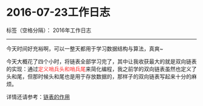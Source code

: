 ﻿# 2016-07-23工作日志

标签（空格分隔）： 2016年工作日志

---

今天时间好充裕啊，可以一整天都用于学习数据结构与算法，真爽~

今天大概花了四个小时，将链表全部学习完了，其中让我收获最大的就是双向链表的实现：通过<font color="FF2D2D">定义哨兵头和哨兵尾</font>来简化编程，我之前学的双向链表虽然也定义了头和尾，但那时候头和尾也是用于存放数据的，那样子的双向链表写起来十分的麻烦。

详情还请参考：<a href="https://www.zybuluo.com/niezhicisgod/note/429926#链表">链表的作用</a>






